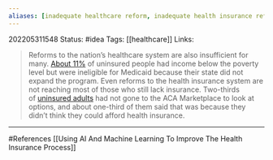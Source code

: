 ```yaml
---
aliases: [inadequate healthcare reform, inadequate health insurance reform]
---
```

202205311548
Status: #idea
Tags: [[healthcare]]
Links:
>Reforms to the nation’s healthcare system are also insufficient for many. [About 11%](https://www.cbo.gov/publication/56658 "https://www.cbo.gov/publication/56658") of uninsured people had income below the poverty level but were ineligible for Medicaid because their state did not expand the program. Even reforms to the health insurance system are not reaching most of those who still lack insurance. Two-thirds of [uninsured adults](https://www.commonwealthfund.org/publications/issue-briefs/2019/aug/who-are-remaining-uninsured-and-why-do-they-lack-coverage "https://www.commonwealthfund.org/publications/issue-briefs/2019/aug/who-are-remaining-uninsured-and-why-do-they-lack-coverage") had not gone to the ACA Marketplace to look at options, and about one-third of them said that was because they didn’t think they could afford health insurance.


___
#References
[[Using AI And Machine Learning To Improve The Health Insurance Process]]